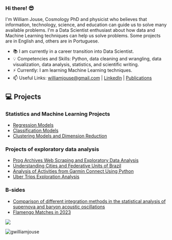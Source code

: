 ### Hi there! 😎

I'm William Jouse, Cosmology PhD and physicist who believes that information, technology, science, and education can guide us to solve many available problems. I'm a Data Scientist enthusiast about how data and Machine Learning techniques can help us solve problems. Some projects are in English and, others are in Portuguese.


- 📚 I am currently in a career transition into Data Scientist.
- 💡 Competencies and Skills: Python, data cleaning and wrangling, data visualization, data analysis, statistics, and scientific writing.
- ⚡️ Currently: I am learning Machine Learning techniques.
- 📫 Useful Links: williamjouse@gmail.com | [LinkedIn](https://www.linkedin.com/in/williamjouse/) | [Publications](https://inspirehep.net/literature?sort=mostrecent&size=25&page=1&q=f%20a%20w%20j%20c%20da%20silva)

## 💻 Projects

### Statistics and Machine Learning Projects

- [Regression Models](https://github.com/williamjouse/Regression-Models)
- [Classification Models](https://github.com/williamjouse/Classification-models)
- [Clustering Models and Dimension Reduction](Soon)

### Projects of exploratory data analysis

- [Prog Archives Web Scraping and Exploratory Data Analysis](https://github.com/williamjouse/Prog_archives_scraping)
- [Understanding Cities and Federative Units of Brazil](https://github.com/williamjouse/Cities_Brazil)
- [Analysis of Activities from Garmin Connect Using Python](https://github.com/williamjouse/Garmin_analysis)
- [Uber Trips Exploration Analysis](https://github.com/williamjouse/Uber_trips_EDA)

### B-sides

- [Comparison of different integration methods in the statistical analysis of supernova and baryon acoustic oscillations](https://github.com/williamjouse/LCDM)
- [Flamengo Matches in 2023](https://github.com/williamjouse/jogos-Flamengo-2023)

![](https://hit.yhype.me/github/profile?user_id=41267092)
<p align="left"> <img src="https://komarev.com/ghpvc/?username=williamjouse&color=blue" alt="gwilliamjouse"/> </p>
